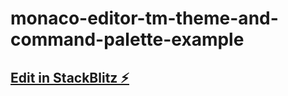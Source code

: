 # monaco-editor-tm-theme-and-command-palette-example

## [Edit in StackBlitz ⚡️](https://stackblitz.com/~/github.com/relliv/monaco-editor-tm-theme-and-command-palette-example)
